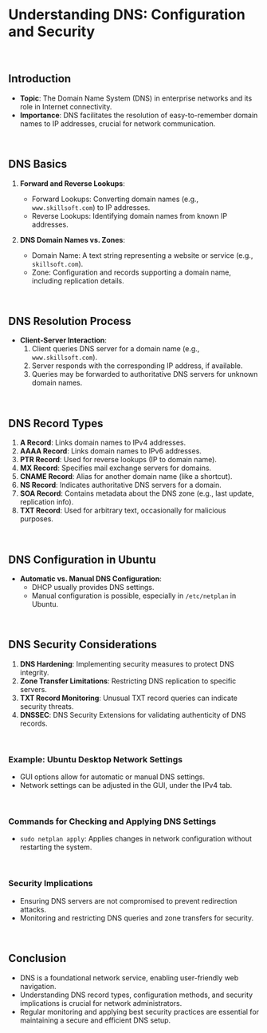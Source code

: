 # Understanding DNS: Configuration and Security

<br>

## Introduction

- **Topic**: The Domain Name System (DNS) in enterprise networks and its role in Internet connectivity.
- **Importance**: DNS facilitates the resolution of easy-to-remember domain names to IP addresses, crucial for network communication.

<br>

## DNS Basics

1. **Forward and Reverse Lookups**:
   - Forward Lookups: Converting domain names (e.g., `www.skillsoft.com`) to IP addresses.
   - Reverse Lookups: Identifying domain names from known IP addresses.

2. **DNS Domain Names vs. Zones**:
   - Domain Name: A text string representing a website or service (e.g., `skillsoft.com`).
   - Zone: Configuration and records supporting a domain name, including replication details.

<br>

## DNS Resolution Process

- **Client-Server Interaction**:
   1. Client queries DNS server for a domain name (e.g., `www.skillsoft.com`).
   2. Server responds with the corresponding IP address, if available.
   3. Queries may be forwarded to authoritative DNS servers for unknown domain names.

<br>

## DNS Record Types

1. **A Record**: Links domain names to IPv4 addresses.
2. **AAAA Record**: Links domain names to IPv6 addresses.
3. **PTR Record**: Used for reverse lookups (IP to domain name).
4. **MX Record**: Specifies mail exchange servers for domains.
5. **CNAME Record**: Alias for another domain name (like a shortcut).
6. **NS Record**: Indicates authoritative DNS servers for a domain.
7. **SOA Record**: Contains metadata about the DNS zone (e.g., last update, replication info).
8. **TXT Record**: Used for arbitrary text, occasionally for malicious purposes.

<br>

## DNS Configuration in Ubuntu

- **Automatic vs. Manual DNS Configuration**:
  - DHCP usually provides DNS settings.
  - Manual configuration is possible, especially in `/etc/netplan` in Ubuntu.

<br>

## DNS Security Considerations

1. **DNS Hardening**: Implementing security measures to protect DNS integrity.
2. **Zone Transfer Limitations**: Restricting DNS replication to specific servers.
3. **TXT Record Monitoring**: Unusual TXT record queries can indicate security threats.
4. **DNSSEC**: DNS Security Extensions for validating authenticity of DNS records.

<br>

### Example: Ubuntu Desktop Network Settings

- GUI options allow for automatic or manual DNS settings.
- Network settings can be adjusted in the GUI, under the IPv4 tab.

<br>

### Commands for Checking and Applying DNS Settings

- `sudo netplan apply`: Applies changes in network configuration without restarting the system.

<br>

### Security Implications

- Ensuring DNS servers are not compromised to prevent redirection attacks.
- Monitoring and restricting DNS queries and zone transfers for security.

<br>

## Conclusion

- DNS is a foundational network service, enabling user-friendly web navigation.
- Understanding DNS record types, configuration methods, and security implications is crucial for network administrators.
- Regular monitoring and applying best security practices are essential for maintaining a secure and efficient DNS setup.
